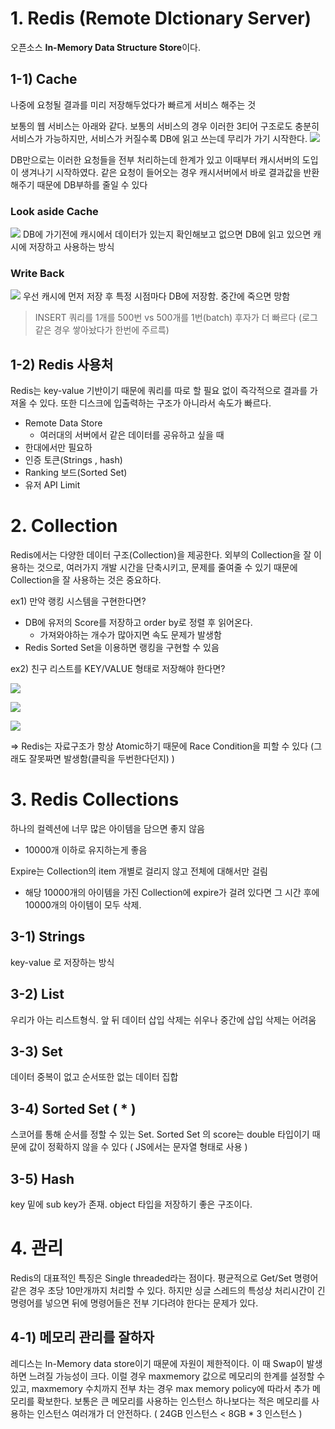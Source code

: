 # 1. Redis (Remote DIctionary Server)
오픈소스 **In-Memory Data Structure Store**이다. 

## 1-1) Cache
나중에 요청될 결과를 미리 저장해두었다가 빠르게 서비스 해주는 것

보통의 웹 서비스는 아래와 같다. 보통의 서비스의 경우 이러한 3티어 구조로도 충분히 서비스가 가능하지만, 서비스가 커질수록 DB에 읽고 쓰는데 무리가 가기 시작한다.
![](https://images.velog.io/images/cheal3/post/fc752e54-ed02-4129-a896-5fc60b145bfd/image.png)

DB만으로는 이러한 요청들을 전부 처리하는데 한계가 있고 이때부터 캐시서버의 도입이 생겨나기 시작하였다. 같은 요청이 들어오는 경우 캐시서버에서 바로 결과값을 반환해주기 때문에 DB부하를 줄일 수 있다

### Look aside Cache
![](https://images.velog.io/images/cheal3/post/a1a524e7-1bb5-4eb7-bdba-7a7a8fe960b8/image.png)
DB에 가기전에 캐시에서 데이터가 있는지 확인해보고 없으면 DB에 읽고 있으면 캐시에 저장하고 사용하는 방식

### Write Back
![](https://images.velog.io/images/cheal3/post/afc21142-b2eb-473f-8150-9e487bb87a6e/image.png)
우선 캐시에 먼저 저장 후 특정 시점마다 DB에 저장함. 중간에 죽으면 망함 

>INSERT 쿼리를 1개를 500번 vs 500개를 1번(batch)
후자가 더 빠르다 (로그 같은 경우 쌓아놨다가 한번에  주르륵)


## 1-2) Redis 사용처
Redis는 key-value 기반이기 때문에 쿼리를 따로 할 필요 없이 즉각적으로 결과를 가져올 수 있다. 또한 디스크에 입출력하는 구조가 아니라서 속도가 빠르다.

- Remote Data Store
	- 여러대의 서버에서 같은 데이터를 공유하고 싶을 때
- 한대에서만 필요하
- 인증 토큰(Strings , hash)
- Ranking 보드(Sorted Set)
- 유저 API Limit

# 2. Collection
Redis에서는 다양한 데이터 구조(Collection)을 제공한다. 외부의 Collection을 잘 이용하는 것으로, 여러가지 개발 시간을 단축시키고, 문제를 줄여줄 수 있기 때문에 Collection을 잘 사용하는 것은 중요하다.


ex1) 만약 랭킹 시스템을 구현한다면?

- DB에 유저의 Score를 저장하고 order by로 정렬 후 읽어온다.
	- 가져와야하는 개수가 많아지면 속도 문제가 발생함
- Redis Sorted Set을 이용하면 랭킹을 구현할 수 있음

ex2) 친구 리스트를 KEY/VALUE 형태로 저장해야 한다면?

![](https://images.velog.io/images/cheal3/post/a9ebe3e0-97b6-4502-847b-3d4e693b2df2/image.png)

![](https://images.velog.io/images/cheal3/post/b7d60962-bcdd-4daa-9cc4-9c54ec34a1cc/image.png)

![](https://images.velog.io/images/cheal3/post/346cecaf-db87-46a9-96ee-010699b351ca/image.png)


=> Redis는 자료구조가 항상 Atomic하기 때문에 Race Condition을 피할 수 있다 (그래도 잘못짜면 발생함(클릭을 두번한다던지) )



# 3. Redis Collections
하나의 컬렉션에 너무 많은 아이템을 담으면 좋지 않음
- 10000개 이하로 유지하는게 좋음

Expire는 Collection의 item 개별로 걸리지 않고 전체에 대해서만 걸림
- 해당 10000개의 아이템을 가진 Collection에 expire가 걸려 있다면 그 시간 후에 10000개의 아이템이 모두 삭제.


## 3-1) Strings
key-value 로 저장하는 방식


## 3-2) List
우리가 아는 리스트형식. 앞 뒤 데이터 삽입 삭제는 쉬우나 중간에 삽입 삭제는 어려움

## 3-3) Set
데이터 중복이 없고 순서또한 없는 데이터 집합

## 3-4)	Sorted Set ( * )
스코어를 통해 순서를 정할 수 있는 Set. Sorted Set 의 score는 double 타입이기 때문에 값이 정확하지 않을 수 있다 ( JS에서는 문자열 형태로 사용 ) 

## 3-5)	Hash
key 밑에 sub key가 존재. object 타입을 저장하기 좋은 구조이다.

# 4. 관리

Redis의 대표적인 특징은 Single threaded라는 점이다. 평균적으로 Get/Set 명령어 같은 경우 초당 10만개까지 처리할 수 있다. 하지만 싱글 스레드의 특성상 처리시간이 긴 명령어를 넣으면 뒤에 명령어들은 전부 기다려야 한다는 문제가 있다.

## 4-1) 메모리 관리를 잘하자
레디스는 In-Memory data store이기 때문에 자원이 제한적이다. 이 때 Swap이 발생하면 느려질 가능성이 크다. 이럴 경우 maxmemory 값으로 메모리의 한계를 설정할 수 있고, maxmemory 수치까지 전부 차는 경우 max memory policy에 따라서 추가 메모리를 확보한다. 보통은 큰 메모리를 사용하는 인스턴스 하나보다는 적은 메모리를 사용하는 인스턴스 여러개가 더 안전하다. ( 24GB 인스턴스 < 8GB * 3 인스턴스 )




